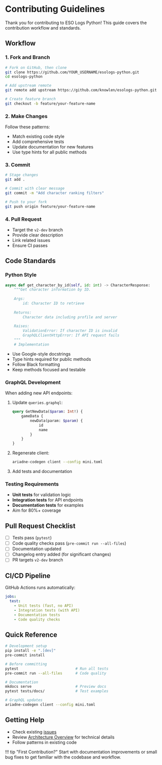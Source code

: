 # Contributing Guidelines

Thank you for contributing to ESO Logs Python! This guide covers the contribution workflow and standards.

## Workflow

### 1. Fork and Branch

```bash
# Fork on GitHub, then clone
git clone https://github.com/YOUR_USERNAME/esologs-python.git
cd esologs-python

# Add upstream remote
git remote add upstream https://github.com/knowlen/esologs-python.git

# Create feature branch
git checkout -b feature/your-feature-name
```

### 2. Make Changes

Follow these patterns:
- Match existing code style
- Add comprehensive tests
- Update documentation for new features
- Use type hints for all public methods

### 3. Commit

```bash
# Stage changes
git add .

# Commit with clear message
git commit -m "Add character ranking filters"

# Push to your fork
git push origin feature/your-feature-name
```

### 4. Pull Request

- Target the `v2-dev` branch
- Provide clear description
- Link related issues
- Ensure CI passes

## Code Standards

### Python Style

```python
async def get_character_by_id(self, id: int) -> CharacterResponse:
    """Get character information by ID.
    
    Args:
        id: Character ID to retrieve
        
    Returns:
        Character data including profile and server
        
    Raises:
        ValidationError: If character ID is invalid
        GraphQLClientHttpError: If API request fails
    """
    # Implementation
```

- Use Google-style docstrings
- Type hints required for public methods
- Follow Black formatting
- Keep methods focused and testable

### GraphQL Development

When adding new API endpoints:

1. Update `queries.graphql`:
   ```graphql
   query GetNewData($param: Int!) {
       gameData {
           newData(param: $param) {
               id
               name
           }
       }
   }
   ```

2. Regenerate client:
   ```bash
   ariadne-codegen client --config mini.toml
   ```

3. Add tests and documentation

### Testing Requirements

- **Unit tests** for validation logic
- **Integration tests** for API endpoints
- **Documentation tests** for examples
- Aim for 80%+ coverage

## Pull Request Checklist

- [ ] Tests pass (`pytest`)
- [ ] Code quality checks pass (`pre-commit run --all-files`)
- [ ] Documentation updated
- [ ] Changelog entry added (for significant changes)
- [ ] PR targets `v2-dev` branch

## CI/CD Pipeline

GitHub Actions runs automatically:

```yaml
jobs:
  test:
    - Unit tests (fast, no API)
    - Integration tests (with API)
    - Documentation tests
    - Code quality checks
```

## Quick Reference

```bash
# Development setup
pip install -e ".[dev]"
pre-commit install

# Before committing
pytest                          # Run all tests
pre-commit run --all-files      # Code quality

# Documentation
mkdocs serve                    # Preview docs
pytest tests/docs/              # Test examples

# GraphQL updates
ariadne-codegen client --config mini.toml
```

## Getting Help

- Check existing [issues](https://github.com/knowlen/esologs-python/issues)
- Review [Architecture Overview](architecture.md) for technical details
- Follow patterns in existing code

!!! tip "First Contribution?"
    Start with documentation improvements or small bug fixes to get familiar 
    with the codebase and workflow.